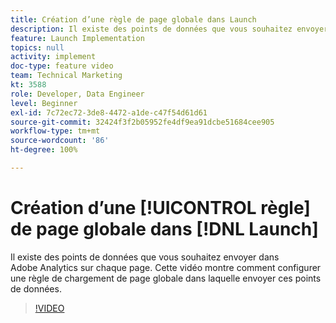 ```yaml
---
title: Création d’une règle de page globale dans Launch
description: Il existe des points de données que vous souhaitez envoyer dans Adobe Analytics sur chaque page. Cette vidéo montre comment configurer une règle de chargement de page globale pour envoyer ces points de données.
feature: Launch Implementation
topics: null
activity: implement
doc-type: feature video
team: Technical Marketing
kt: 3588
role: Developer, Data Engineer
level: Beginner
exl-id: 7c72ec72-3de8-4472-a1de-c47f54d61d61
source-git-commit: 32424f3f2b05952fe4df9ea91dcbe51684cee905
workflow-type: tm+mt
source-wordcount: '86'
ht-degree: 100%

---
```


# Création d’une [!UICONTROL règle] de page globale dans [!DNL Launch]

Il existe des points de données que vous souhaitez envoyer dans Adobe Analytics sur chaque page. Cette vidéo montre comment configurer une règle de chargement de page globale dans laquelle envoyer ces points de données.

>[!VIDEO](https://video.tv.adobe.com/v/28769/?quality=12)
